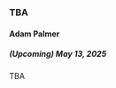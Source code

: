 ### TBA

#### Adam Palmer

##### (Upcoming) May 13, 2025

<!--[Seminar Recording Link](https://www.youtube.com/live/E0nO9VfVUX8?si=PT7nw8v1T3o6o18K)-->

TBA
